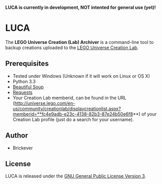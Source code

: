 **LUCA is currently in development, NOT intented for general use (yet)!**

LUCA
====
The **LEGO Universe Creation (Lab) Archiver** is a command-line tool to backup creations uploaded to the [LEGO Universe Creation Lab](http://universe.lego.com/en-us/community/creationlab/displaychallengelist.aspx). 


Prerequisites
-------------
* Tested under Windows (Unknown if it will work on Linux or OS X)
* Python 3.3
* [Beautiful Soup](http://www.crummy.com/software/BeautifulSoup/)
* [Requests](http://docs.python-requests.org/en/latest/)
* Your Creation Lab memberid, can be found in the URL (http://universe.lego.com/en-us/community/creationlab/displaycreationlist.aspx?memberid=**fc4e9adb-e23c-4138-82b3-87e24b50e6f8**) of your Creation Lab profile (just do a search for your username). 


Author
------
* Brickever


License
-------
LUCA is released under the [GNU General Public License Version 3](https://gnu.org/licenses/gpl-3.0.txt). 





